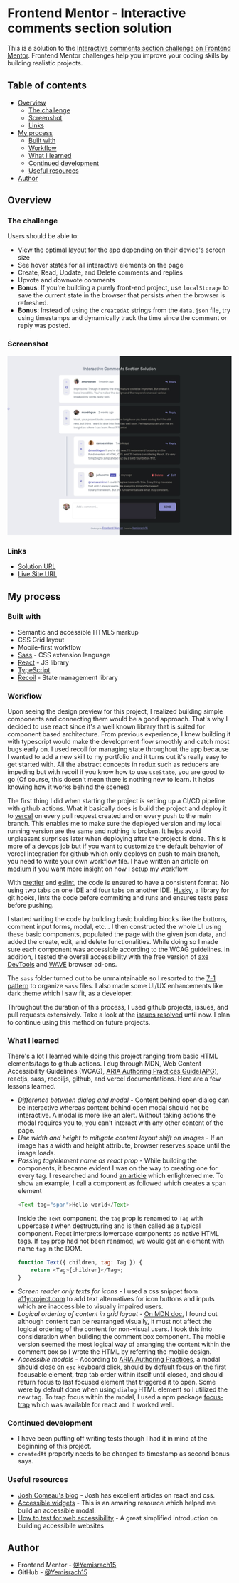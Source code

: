 # Frontend Mentor - Interactive comments section solution

This is a solution to the [Interactive comments section challenge on Frontend Mentor](https://www.frontendmentor.io/challenges/interactive-comments-section-iG1RugEG9). Frontend Mentor challenges help you improve your coding skills by building realistic projects.

## Table of contents

- [Overview](#overview)
  - [The challenge](#the-challenge)
  - [Screenshot](#screenshot)
  - [Links](#links)
- [My process](#my-process)
  - [Built with](#built-with)
  - [Workflow](#workflow)
  - [What I learned](#what-i-learned)
  - [Continued development](#continued-development)
  - [Useful resources](#useful-resources)
- [Author](#author)

## Overview

### The challenge

Users should be able to:

- View the optimal layout for the app depending on their device's screen size
- See hover states for all interactive elements on the page
- Create, Read, Update, and Delete comments and replies
- Upvote and downvote comments
- **Bonus**: If you're building a purely front-end project, use `localStorage` to save the current state in the browser that persists when the browser is refreshed.
- **Bonus**: Instead of using the `createdAt` strings from the `data.json` file, try using timestamps and dynamically track the time since the comment or reply was posted.

### Screenshot

![](./screenshot.jpg)

### Links

- [Solution URL](https://github.com/Yemisrach15/interactive-comments-section)
- [Live Site URL](https://interactive-comment-section-tawny.vercel.app/)

## My process

### Built with

- Semantic and accessible HTML5 markup
- CSS Grid layout
- Mobile-first workflow
- [Sass](https://sass-lang.com/) - CSS extension language
- [React](https://reactjs.org/) - JS library
- [TypeScript](https://www.typescriptlang.org/)
- [Recoil](https://recoiljs.org/) - State management library

### Workflow

Upon seeing the design preview for this project, I realized building simple components and connecting them would be a good approach. That's why I decided to use react since it's a well known library that is suited for component based architecture. From previous experience, I knew building it with typescript would make the development flow smoothly and catch most bugs early on. I used recoil for managing state throughout the app because I wanted to add a new skill to my portfolio and it turns out it's really easy to get started with. All the abstract concepts in redux such as reducers are impeding but with recoil if you know how to use `useState`, you are good to go (Of course, this doesn't mean there is nothing new to learn. It helps knowing how it works behind the scenes) 

The first thing I did when starting the project is setting up a CI/CD pipeline with github actions. What it basically does is build the project and deploy it to [vercel](https://vercel.com/) on every pull request created and on every push to the main branch. This enables me to make sure the deployed version and my local running version are the same and nothing is broken. It helps avoid unpleasant surprises later when deploying after the project is done. This is more of a devops job but if you want to customize the default behavior of vercel integration for github which only deploys on push to main branch, you need to write your own workflow file. I have written an article on [medium](https://medium.com/@Yemisrach15/setting-up-ci-cd-with-github-actions-and-vercel-486b31ebb874) if you want more insight on how I setup my workflow.

With [prettier](https://prettier.io/) and [eslint](https://eslint.org/), the code is ensured to have a consistent format. No using two tabs on one IDE and four tabs on another IDE. [Husky](https://typicode.github.io/husky/#/), a library for git hooks, lints the code before commiting and runs and ensures tests pass before pushing.

I started writing the code by building basic building blocks like the buttons, comment input forms, modal, etc... I then constructed the whole UI using these basic components, populated the page with the given json data, and added the create, edit, and delete functionalities. While doing so I made sure each component was accessible according to the WCAG guidelines. In addition, I tested the overall accessibility with the free version of [axe DevTools](https://deque.com/axe/devtools/) and [WAVE](https://wave.webaim.org/) browser ad-ons. 

The `sass` folder turned out to be unmaintainable so I resorted to the [7-1 pattern](https://sass-guidelin.es/#architecture) to organize `sass` files. I also made some UI/UX enhancements like dark theme which I saw fit, as a developer. 

Throughout the duration of this process, I used github projects, issues, and pull requests extensively. Take a look at the [issues resolved](https://github.com/Yemisrach15/interactive-comments-section/issues?q=is%3Aissue+is%3Aclosed+sort%3Acreated-asc) until now. I plan to continue using this method on future projects. 

### What I learned

There's a lot I learned while doing this project ranging from basic HTML elements/tags to github actions. I dug through MDN, Web Content Accessibility Guidelines (WCAG), [ARIA Authoring Practices Guide(APG)](https://www.w3.org/WAI/ARIA/apg/patterns/), reactjs, sass, recoiljs, github, and vercel documentations. Here are a few lessons learned. 
- *Difference between dialog and modal* - Content behind open dialog can be interactive whereas content behind open modal should not be interactive. A modal is more like an alert. Without taking actions the modal requires you to, you can't interact with any other content of the page. 
- *Use width and height to mitigate content layout shift on images* - If an image has a width and height attribute, browser reserves space until the image loads. 
- *Passing tag/element name as react prop* - While building the components, it became evident I was on the way to creating one for every tag. I researched and found [an article](https://dev.to/enetojara/create-custom-html-components-react-3537) which enlightened me. To show an example, I call a component as followed which creates a span element
	```js
	<Text tag="span">Hello world</Text>
	``` 
	Inside the `Text` component, the `tag` prop is renamed to `Tag` with uppercase *t* when destructuring and is then called as a typical component. React interprets lowercase components as native HTML tags. If `tag` prop had not been renamed, we would get an element with name `tag` in the DOM. 
	```js
	function Text({ children, tag: Tag }) {
		return <Tag>{children}</Tag>;
	}
	``` 
- *Screen reader only texts for icons* - I used a css snippet from [a11yproject.com](https://www.a11yproject.com/posts/how-to-hide-content/) to add text alternatives for icon buttons and inputs which are inaccessible to visually impaired users. 
- *Logical ordering of content in grid layout* - [On MDN doc](https://developer.mozilla.org/en-US/docs/Web/CSS/CSS_Grid_Layout/CSS_Grid_Layout_and_Accessibility#re-ordering_content_in_css_grid_layout), I found out although content can be rearranged visually, it must not affect the logical ordering of the content for non-visual users. I took this into consideration when building the comment box component. The mobile version seemed the most logical way of arranging the content within the comment box so I wrote the HTML by referring the mobile design. 
- *Accessible modals* - According to [ARIA Authoring Practices](https://www.w3.org/WAI/ARIA/apg/patterns/dialogmodal/), a modal should close on `esc` keyboard click, should by default focus on the first focusable element, trap tab order within itself until closed, and should return focus to last focused element that triggered it to open. Some were by default done when using `dialog` HTML element so I utilized the new tag. To trap focus within the modal, I used a npm package [focus-trap](https://www.npmjs.com/package/focus-trap-react) which was available for react and it worked well. 

### Continued development

- I have been putting off writing tests though I had it in mind at the beginning of this project. 
- `createdAt` property needs to be changed to timestamp as second bonus says. 

### Useful resources

- [Josh Comeau's blog](https://www.joshwcomeau.com) - Josh has excellent articles on react and css. 
- [Accessible widgets](https://www.w3.org/WAI/ARIA/apg/patterns/) - This is an amazing resource which helped me build an accessible modal. 
- [How to test for web accessibility](https://www.a11y-collective.com/how-to-test-for-web-accessibility-an-introduction/#main-content) - A great simplified introduction on building accessibile websites

## Author

- Frontend Mentor - [@Yemisrach15](https://www.frontendmentor.io/profile/Yemisrach15)
- GitHub - [@Yemisrach15](https://github.com/Yemisrach15)
